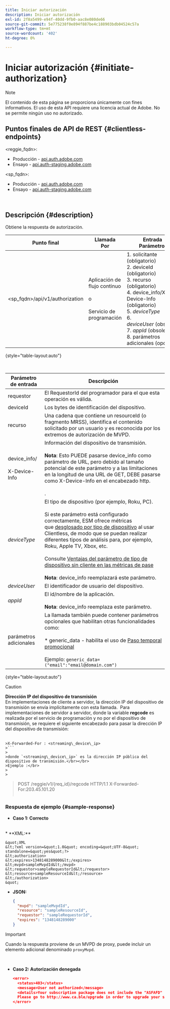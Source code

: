 ```yaml
---
title: Iniciar autorización
description: Iniciar autorización
exl-id: 2f8a5499-e94f-40dd-9fb0-aac8e080de66
source-git-commit: 5e775238f0e894f887be4c188903bdb04524c57a
workflow-type: tm+mt
source-wordcount: '402'
ht-degree: 0%

---
```


# Iniciar autorización {#initiate-authorization}

>[!NOTE]
>
>El contenido de esta página se proporciona únicamente con fines informativos. El uso de esta API requiere una licencia actual de Adobe. No se permite ningún uso no autorizado.

## Puntos finales de API de REST {#clientless-endpoints}

&lt;reggie_fqdn>:

* Producción - [api.auth.adobe.com](http://api.auth.adobe.com/)
* Ensayo - [api.auth-staging.adobe.com](http://api.auth-staging.adobe.com/)

&lt;sp_fqdn>:

* Producción - [api.auth.adobe.com](http://api.auth.adobe.com/)
* Ensayo - [api.auth-staging.adobe.com](http://api.auth-staging.adobe.com/)

</br>

## Descripción {#description}

Obtiene la respuesta de autorización. 

| Punto final | Llamada  </br>Por | Entrada   </br>Parámetros | HTTP  </br>Método | Respuesta | HTTP  </br>Respuesta |
| --- | --- | --- | --- | --- | --- |
| &lt;sp_fqdn>/api/v1/authorization | Aplicación de flujo continuo</br></br>o</br></br>Servicio de programación | 1. solicitante (obligatorio)</br>2.  deviceId (obligatorio)</br>3.  recurso (obligatorio)</br>4.  device_info/X-Device-Info (obligatorio)</br>5.  _deviceType_</br> 6.  _deviceUser_ (obsoleto)</br>7.  _appId_ (obsoleto)</br>8.  parámetros adicionales (opcional) | GET | XML o JSON que contienen detalles de autorización o detalles de error si no se realiza correctamente. Consulte los ejemplos siguientes. | 200 - Éxito  </br>403 - Sin éxito |

{style="table-layout:auto"}

</br>


| Parámetro de entrada | Descripción |
| --- | --- |
| requestor | El RequestorId del programador para el que esta operación es válida. |
| deviceId | Los bytes de identificación del dispositivo. |
| recurso | Una cadena que contiene un resourceId (o fragmento MRSS), identifica el contenido solicitado por un usuario y es reconocida por los extremos de autorización de MVPD. |
| device_info/</br></br>X-Device-Info | Información del dispositivo de transmisión.</br></br>**Nota**: Esto PUEDE pasarse device_info como parámetro de URL, pero debido al tamaño potencial de este parámetro y a las limitaciones en la longitud de una URL de GET, DEBE pasarse como X-Device-Info en el encabezado http. </br></br><!--See the full details in [Passing Device and Connection Information](http://tve.helpdocsonline.com/passing-device-information)-->. |
| _deviceType_ | El tipo de dispositivo (por ejemplo, Roku, PC).</br></br>Si este parámetro está configurado correctamente, ESM ofrece métricas que [desglosado por tipo de dispositivo](/help/authentication/entitlement-service-monitoring-overview.md#clientless_device_type) al usar Clientless, de modo que se puedan realizar diferentes tipos de análisis para, por ejemplo, Roku, Apple TV, Xbox, etc.</br></br>Consulte [Ventajas del parámetro de tipo de dispositivo sin cliente en las métricas de pase ](/help/authentication/benefits-of-using-the-clientless-devicetype-parameter-in-pass-metrics.md)</br></br>**Nota**: device_info reemplazará este parámetro. |
| _deviceUser_ | El identificador de usuario del dispositivo. |
| _appId_ | El id/nombre de la aplicación. </br></br>**Nota**: device_info reemplaza este parámetro. |
| parámetros adicionales | La llamada también puede contener parámetros opcionales que habilitan otras funcionalidades como:</br></br>* generic_data - habilita el uso de [Paso temporal promocional](/help/authentication/promotional-temp-pass.md)</br></br>Ejemplo: `generic_data=("email":"email@domain.com")` |

{style="table-layout:auto"}

>[!CAUTION]
>
>**Dirección IP del dispositivo de transmisión**</br>
>En implementaciones de cliente a servidor, la dirección IP del dispositivo de transmisión se envía implícitamente con esta llamada.  Para implementaciones de servidor a servidor, donde la variable **regcode** es realizada por el servicio de programación y no por el dispositivo de transmisión, se requiere el siguiente encabezado para pasar la dirección IP del dispositivo de transmisión:</br></br>
>
>
```
>X-Forwarded-For : <streaming\_device\_ip>
>```
>
>donde `<streaming\_device\_ip>` es la dirección IP pública del dispositivo de transmisión.</br></br>
>Ejemplo :</br>
>
>
```
>POST /reggie/v1/{req_id}/regcode HTTP/1.1
>X-Forwarded-For:203.45.101.20
>```


### Respuesta de ejemplo {#sample-response}

* **Caso 1: Correcto**

</br>
  * **XML:**
  </br>

    &quot;XML
    &lt;?xml version=&quot;1.0&quot; encoding=&quot;UTF-8&quot; standalone=&quot;yes&quot;?>
    &lt;authorization>
    &lt;expires>1348148289000&lt;/expires>
    &lt;mvpd>sampleMvpdId&lt;/mvpd>
    &lt;requestor>sampleRequestorId&lt;/requestor>
    &lt;resource>sampleResourceId&lt;/resource>
    &lt;/authorization>
    &quot;



* **JSON:**

   ```JSON
   {
     "mvpd": "sampleMvpdId",
     "resource": "sampleResourceId",
     "requestor": "sampleRequestorId",
     "expires": "1348148289000"
   }
   ```

>[!IMPORTANT]
>
>Cuando la respuesta proviene de un MVPD de proxy, puede incluir un elemento adicional denominado `proxyMvpd`. 

 

* **Caso 2: Autorización denegada**


   ```JSON
   <error>
     <status>403</status>
     <message>User not authorized</message>
     <details>Your subscription package does not include the "ASFAFD" channel.
     Please go to http://www.ca.ble/upgrade in order to upgrade your subscription.</details>
   </error>
   ```
